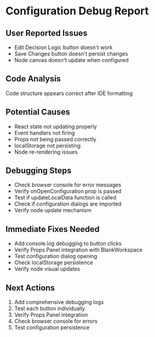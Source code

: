 # Configuration Debug Report

## User Reported Issues
- Edit Decision Logic button doesn't work
- Save Changes button doesn't persist changes
- Node canvas doesn't update when configured

## Code Analysis
Code structure appears correct after IDE formatting

## Potential Causes
- React state not updating properly
- Event handlers not firing
- Props not being passed correctly
- localStorage not persisting
- Node re-rendering issues

## Debugging Steps
- Check browser console for error messages
- Verify onOpenConfiguration prop is passed
- Test if updateLocalData function is called
- Check if configuration dialogs are imported
- Verify node update mechanism

## Immediate Fixes Needed
- Add console.log debugging to button clicks
- Verify Props Panel integration with BlankWorkspace
- Test configuration dialog opening
- Check localStorage persistence
- Verify node visual updates

## Next Actions
1. Add comprehensive debugging logs
2. Test each button individually
3. Verify Props Panel integration
4. Check browser console for errors
5. Test configuration persistence
